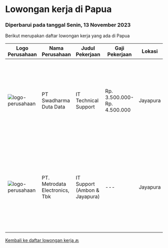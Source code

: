 
  # Lowongan kerja di Papua

  ### Diperbarui pada tanggal Senin, 13 November 2023

  Berikut merupakan daftar lowongan kerja yang ada di Papua

  |Logo Perusahaan | Nama Perusahaan | Judul Pekerjaan | Gaji Pekerjaan | Lokasi | Deskripsi | Tanggal diunggah | Pranala |
  | -------------- | --------------- | --------------- | --------- | --------- | -------------- | ------- | ----------- |
  |![logo-perusahaan](https://image-service-cdn.seek.com.au/0f683dc67275bb803453d1e92fb7cd7b12b824b6/ee4dce1061f3f616224767ad58cb2fc751b8d2dc)|PT Swadharma Duta Data|IT Technical Support|Rp. 3.500.000-Rp. 4.500.000|Jayapura|Keuntungan Lingkungan kerja yang nyaman Sertifikasi dan Training Pengembangan karir Deskripsi Pekerjaan Pendidikan minimum D3/S1 Jurusan IT IPK...|Kamis, 09 November 2023|https://www.jobstreet.co.id/id/job/it-technical-support-4524266?token=0~fcc556a3-82da-4170-ae44-df938748a6d0&sectionRank=1&jobId=jobstreet-id-job-4524266|
|![logo-perusahaan](https://image-service-cdn.seek.com.au/0d75518309b56a3cff39daa569b0ba02cc7a22f2/ee4dce1061f3f616224767ad58cb2fc751b8d2dc)|PT. Metrodata Electronics, Tbk|IT Support (Ambon & Jayapura)|---|Jayapura|Job Description : Improve SLA achievement of the services provided Manage, maintain and repair all problems related to technology experienced by...|Rabu, 08 November 2023|https://www.jobstreet.co.id/id/job/it-support-ambon-jayapura-4522887?token=0~fcc556a3-82da-4170-ae44-df938748a6d0&sectionRank=2&jobId=jobstreet-id-job-4522887|


  [Kembali ke daftar lowongan kerja 🔙](../README.md#daftar-lowongan-kerja)
  